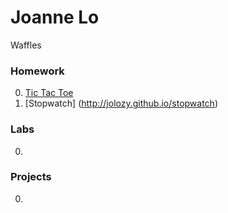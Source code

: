# Joanne Lo

Waffles

### Homework
0. [Tic Tac Toe](http://jolozy.github.io/TicTacToe)
0. [Stopwatch] (http://jolozy.github.io/stopwatch)

### Labs
0.

### Projects
0.
